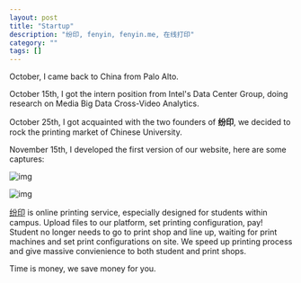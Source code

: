 ```yaml
---
layout: post
title: "Startup"
description: "纷印, fenyin, fenyin.me, 在线打印"
category: ""
tags: []
---
```


October, I came back to China from Palo Alto.

October 15th, I got the intern position from Intel's Data Center Group, doing research on Media Big Data Cross-Video Analytics.

October 25th, I got acquainted with the two founders of **纷印**, we decided to rock the printing market of Chinese University.

November 15th, I developed the first version of our website, here are some captures:

![img](http://img.hb.aicdn.com/f41bf1e95649969df9acbcdfb32cb3cc264ba33d5200b-OWgi81_fw658)

![img](http://img.hb.aicdn.com/e68f8cbe0019b619bc008f4a5ee41c590558b7764ce8f-kslfcd_fw658)

[纷印](https://fenyin.me) is online printing service, especially designed for students within campus. Upload files to our platform, set printing configuration, pay! Student no longer needs to go to print shop and line up, waiting for print machines and set print configurations on site. We speed up printing process and give massive convienience to both student and print shops.

Time is money, we save money for you.
